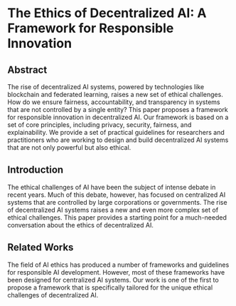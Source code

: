 # The Ethics of Decentralized AI: A Framework for Responsible Innovation

## Abstract
The rise of decentralized AI systems, powered by technologies like blockchain and federated learning, raises a new set of ethical challenges. How do we ensure fairness, accountability, and transparency in systems that are not controlled by a single entity? This paper proposes a framework for responsible innovation in decentralized AI. Our framework is based on a set of core principles, including privacy, security, fairness, and explainability. We provide a set of practical guidelines for researchers and practitioners who are working to design and build decentralized AI systems that are not only powerful but also ethical.

## Introduction
The ethical challenges of AI have been the subject of intense debate in recent years. Much of this debate, however, has focused on centralized AI systems that are controlled by large corporations or governments. The rise of decentralized AI systems raises a new and even more complex set of ethical challenges. This paper provides a starting point for a much-needed conversation about the ethics of decentralized AI.

## Related Works
The field of AI ethics has produced a number of frameworks and guidelines for responsible AI development. However, most of these frameworks have been designed for centralized AI systems. Our work is one of the first to propose a framework that is specifically tailored for the unique ethical challenges of decentralized AI.
